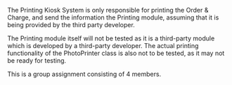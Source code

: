 The Printing Kiosk System is only responsible for printing the Order & Charge, and send the information the Printing module, assuming that it is being provided by the third party developer.

The Printing module itself will not be tested as it is a third-party module which is developed by a third-party developer. The actual printing functionality of the PhotoPrinter class is also not to be tested, as it may not be ready for testing.



This is a group assignment consisting of 4 members.
